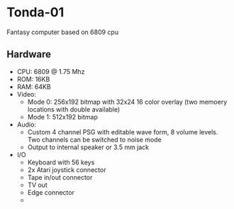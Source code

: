 # Tonda-01
Fantasy computer based on 6809 cpu

## Hardware

* CPU: 6809 @ 1.75 Mhz
* ROM: 16KB
* RAM: 64KB
* Video: 
  * Mode 0: 256x192 bitmap with 32x24 16 color overlay (two memoery locations with double available)
  * Mode 1: 512x192 bitmap 
* Audio:
  * Custom 4 channel PSG with editable wave form, 8 volume levels. Two channels can be switched to noise mode
  * Output to internal speaker or 3.5 mm jack
* I/O
  * Keyboard with 56 keys
  * 2x Atari joystick connector
  * Tape in/out connector
  * TV out 
  * Edge connector
  * <TODO>




